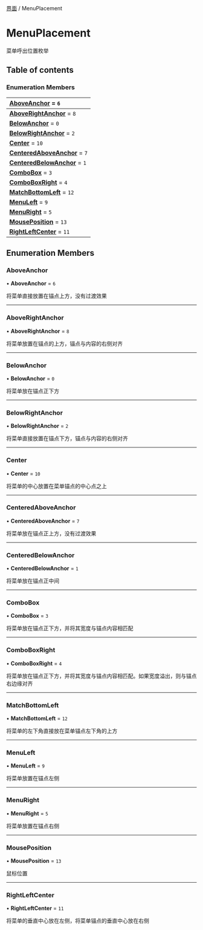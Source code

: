 [界面](../groups/界面.界面.md) / MenuPlacement

# MenuPlacement <Badge type="tip" text="Enumeration" /> <Score text="MenuPlacement" />

菜单呼出位置枚举

## Table of contents

### Enumeration Members <Score text="Enumeration" /> 
| **[AboveAnchor](mw.MenuPlacement.md#aboveanchor)** = ``6``  |
| :----- |
| **[AboveRightAnchor](mw.MenuPlacement.md#aboverightanchor)** = ``8`` |
| **[BelowAnchor](mw.MenuPlacement.md#belowanchor)** = ``0`` |
| **[BelowRightAnchor](mw.MenuPlacement.md#belowrightanchor)** = ``2`` |
| **[Center](mw.MenuPlacement.md#center)** = ``10`` |
| **[CenteredAboveAnchor](mw.MenuPlacement.md#centeredaboveanchor)** = ``7`` |
| **[CenteredBelowAnchor](mw.MenuPlacement.md#centeredbelowanchor)** = ``1`` |
| **[ComboBox](mw.MenuPlacement.md#combobox)** = ``3`` |
| **[ComboBoxRight](mw.MenuPlacement.md#comboboxright)** = ``4`` |
| **[MatchBottomLeft](mw.MenuPlacement.md#matchbottomleft)** = ``12`` |
| **[MenuLeft](mw.MenuPlacement.md#menuleft)** = ``9`` |
| **[MenuRight](mw.MenuPlacement.md#menuright)** = ``5`` |
| **[MousePosition](mw.MenuPlacement.md#mouseposition)** = ``13`` |
| **[RightLeftCenter](mw.MenuPlacement.md#rightleftcenter)** = ``11`` |

## Enumeration Members

### AboveAnchor <Score text="AboveAnchor" /> 

• **AboveAnchor** = ``6``

将菜单直接放置在锚点上方，没有过渡效果

___

### AboveRightAnchor <Score text="AboveRightAnchor" /> 

• **AboveRightAnchor** = ``8``

将菜单放置在锚点的上方，锚点与内容的右侧对齐

___

### BelowAnchor <Score text="BelowAnchor" /> 

• **BelowAnchor** = ``0``

将菜单放在锚点正下方

___

### BelowRightAnchor <Score text="BelowRightAnchor" /> 

• **BelowRightAnchor** = ``2``

将菜单直接放置在锚点下方，锚点与内容的右侧对齐

___

### Center <Score text="Center" /> 

• **Center** = ``10``

将菜单的中心放置在菜单锚点的中心点之上

___

### CenteredAboveAnchor <Score text="CenteredAboveAnchor" /> 

• **CenteredAboveAnchor** = ``7``

将菜单放在锚点正上方，没有过渡效果

___

### CenteredBelowAnchor <Score text="CenteredBelowAnchor" /> 

• **CenteredBelowAnchor** = ``1``

将菜单放在锚点正中间

___

### ComboBox <Score text="ComboBox" /> 

• **ComboBox** = ``3``

将菜单放在锚点正下方，并将其宽度与锚点内容相匹配

___

### ComboBoxRight <Score text="ComboBoxRight" /> 

• **ComboBoxRight** = ``4``

将菜单放在锚点正下方，并将其宽度与锚点内容相匹配。如果宽度溢出，则与锚点右边缘对齐

___

### MatchBottomLeft <Score text="MatchBottomLeft" /> 

• **MatchBottomLeft** = ``12``

将菜单的左下角直接放在菜单锚点左下角的上方

___

### MenuLeft <Score text="MenuLeft" /> 

• **MenuLeft** = ``9``

将菜单放置在锚点左侧

___

### MenuRight <Score text="MenuRight" /> 

• **MenuRight** = ``5``

将菜单放置在锚点右侧

___

### MousePosition <Score text="MousePosition" /> 

• **MousePosition** = ``13``

鼠标位置

___

### RightLeftCenter <Score text="RightLeftCenter" /> 

• **RightLeftCenter** = ``11``

将菜单的垂直中心放在左侧，将菜单锚点的垂直中心放在右侧
